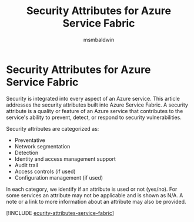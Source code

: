 ﻿---
title: Security Attributes for Azure Service Fabric
description: A checklist of common security attributes for evaluating Azure Service Fabric
services: service-fabric
documentationcenter: ''
author: msmbaldwin
manager: mbaldwin

ms.service: service-fabric
ms.topic: conceptual
ms.date: 01/16/2019
ms.author: mbaldwin

---
# Security Attributes for Azure Service Fabric

Security is integrated into every aspect of an Azure service. This article addresses the security attributes built into Azure Service Fabric. A security attribute is a quality or feature of an Azure service that contributes to the service's ability to prevent, detect, or respond to security vulnerabilities.

Security attributes are categorized as:
* Preventative
* Network segmentation
* Detection
* Identity and access management support
* Audit trail
* Access controls (if used)
* Configuration management (if used)

In each category, we identify if an attribute is used or not (yes/no). For some services an attribute may not be applicable and is shown as N/A. A note or a link to more information about an attribute may also be provided.


[!INCLUDE [ecurity-attributes-service-fabric](../../includes/security-attributes-service-fabric.md)]